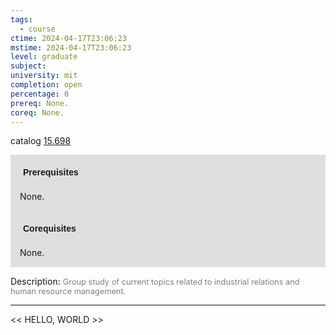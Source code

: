 ```yaml
---
tags:
  - course
ctime: 2024-04-17T23:06:23
mstime: 2024-04-17T23:06:23
level: graduate
subject: 
university: mit
completion: open
percentage: 0
prereq: None.
coreq: None.
---
```


catalog [15.698](http://student.mit.edu/catalog/m15b.html#15.698)

<span style="display: block; padding: 15px; background-color: rgb(100, 100, 100, 0.2);"><font id="m_prereq1228_0" style="display: block; font-family: Arial, sans-serif; font-weight: bold; padding: 5px">Prerequisites</font><br><span id="prereq1228_0">None.</span></span>
<span style="display: block; padding: 15px; background-color: rgb(100, 100, 100, 0.2);"><font id="m_coreq1228_0" style="display: block; font-family: Arial, sans-serif; font-weight: bold; padding: 5px">Corequisites</font><br><span id="coreq1228_0">None.</span></span>

<font style="">Description:</font>
<font style="color: grey; font-size: 0.8rem;">Group study of current topics related to industrial relations and human resource management.</font>



---

<< HELLO, WORLD >>
